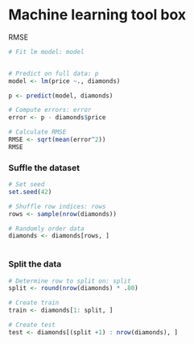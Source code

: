 # Machine learning tool box

RMSE

```R
# Fit lm model: model


# Predict on full data: p
model <- lm(price ~., diamonds)

p <- predict(model, diamonds)

# Compute errors: error
error <- p - diamonds$price

# Calculate RMSE
RMSE <- sqrt(mean(error^2))
RMSE
```

### Suffle the dataset

```R
# Set seed
set.seed(42)

# Shuffle row indices: rows
rows <- sample(nrow(diamonds))

# Randomly order data
diamonds <- diamonds[rows, ]
 
```

### Split the data

```R
# Determine row to split on: split
split <- round(nrow(diamonds) * .80)

# Create train
train <- diamonds[1: split, ]

# Create test
test <- diamonds[(split +1) : nrow(diamonds), ]
```

